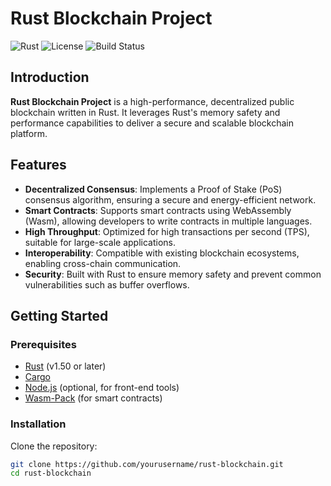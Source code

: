 # Rust Blockchain Project

![Rust](https://img.shields.io/badge/rust-v1.5%2B-orange)
![License](https://img.shields.io/github/license/yourusername/rust-blockchain)
![Build Status](https://img.shields.io/github/workflow/status/yourusername/rust-blockchain/CI)

## Introduction

**Rust Blockchain Project** is a high-performance, decentralized public blockchain written in Rust. It leverages Rust's memory safety and performance capabilities to deliver a secure and scalable blockchain platform.

## Features

- **Decentralized Consensus**: Implements a Proof of Stake (PoS) consensus algorithm, ensuring a secure and energy-efficient network.
- **Smart Contracts**: Supports smart contracts using WebAssembly (Wasm), allowing developers to write contracts in multiple languages.
- **High Throughput**: Optimized for high transactions per second (TPS), suitable for large-scale applications.
- **Interoperability**: Compatible with existing blockchain ecosystems, enabling cross-chain communication.
- **Security**: Built with Rust to ensure memory safety and prevent common vulnerabilities such as buffer overflows.

## Getting Started

### Prerequisites

- [Rust](https://www.rust-lang.org/tools/install) (v1.50 or later)
- [Cargo](https://doc.rust-lang.org/cargo/getting-started/installation.html)
- [Node.js](https://nodejs.org/en/) (optional, for front-end tools)
- [Wasm-Pack](https://rustwasm.github.io/wasm-pack/installer/) (for smart contracts)

### Installation

Clone the repository:

```bash
git clone https://github.com/yourusername/rust-blockchain.git
cd rust-blockchain
